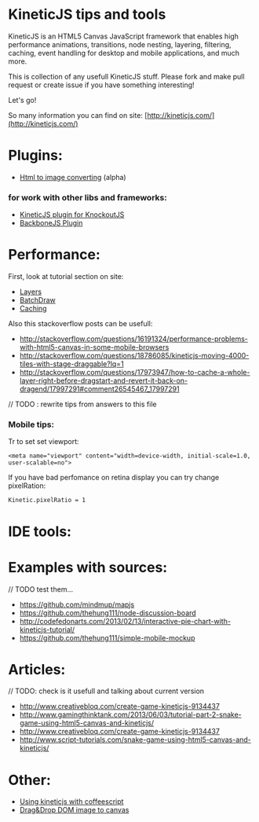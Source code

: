 KineticJS tips and tools
========================

KineticJS is an HTML5 Canvas JavaScript framework that enables high performance animations, transitions, node nesting, layering, filtering, caching, event handling for desktop and mobile applications, and much more.

This is collection of any usefull KineticJS stuff.
Please fork and make pull request or create issue if you have something interesting!

Let's go!

So many information you can find on site: [http://kineticjs.com/](http://kineticjs.com/)

# Plugins:

* [Html to image converting](https://github.com/slash-system/KineticJS.HTML) (alpha)


### for work with other libs and frameworks:

* [KineticJS plugin for KnockoutJS](https://github.com/christophercurrie/knockout-kinetic)
* [BackboneJS Plugin](https://github.com/slash-system/backbone.kineticview)


# Performance:

First, look at tutorial section on site:
* [Layers](http://www.html5canvastutorials.com/kineticjs/html5-canvas-layer-management-with-kineticjs/)
* [BatchDraw](http://www.html5canvastutorials.com/kineticjs/html5-canvas-kineticjs-batch-draw/)
* [Caching](http://www.html5canvastutorials.com/kineticjs/html5-canvas-shape-caching-with-kineticjs/)


Also this stackoverflow posts can be usefull:

* http://stackoverflow.com/questions/16191324/performance-problems-with-html5-canvas-in-some-mobile-browsers
* http://stackoverflow.com/questions/18786085/kineticjs-moving-4000-tiles-with-stage-draggable?lq=1
* http://stackoverflow.com/questions/17973947/how-to-cache-a-whole-layer-right-before-dragstart-and-revert-it-back-on-dragend/17997291#comment26545467_17997291

// TODO : rewrite tips from answers to this file

### Mobile tips:

Tr to set set viewport:
```
<meta name="viewport" content="width=device-width, initial-scale=1.0, user-scalable=no">
```

If you have bad perfomance on retina display you can try change pixelRation:
```
Kinetic.pixelRatio = 1
``` 


# IDE tools:

# Examples with sources:

// TODO test them...
* https://github.com/mindmup/mapjs
* https://github.com/thehung111/node-discussion-board
* http://codefedonarts.com/2013/02/13/interactive-pie-chart-with-kineticjs-tutorial/
* https://github.com/thehung111/simple-mobile-mockup

# Articles:

// TODO: check is it usefull and talking about current version
* http://www.creativebloq.com/create-game-kineticjs-9134437
* http://www.gamingthinktank.com/2013/06/03/tutorial-part-2-snake-game-using-html5-canvas-and-kineticjs/
* http://www.creativebloq.com/create-game-kineticjs-9134437
* http://www.script-tutorials.com/snake-game-using-html5-canvas-and-kineticjs/

# Other:

* [Using kineticjs with coffeescript](http://stackoverflow.com/questions/14530450/coffeescript-class/14536430#14536430)
* [Drag&Drop DOM image to canvas](http://stackoverflow.com/questions/16271450/kineticjs-drag-and-drop-image-from-dom-into-canvas/16311898#16311898)



